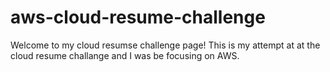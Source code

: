 # aws-cloud-resume-challenge

Welcome to my cloud resumse challenge page! This is my attempt at at the cloud resume challange and I was be focusing on AWS.
